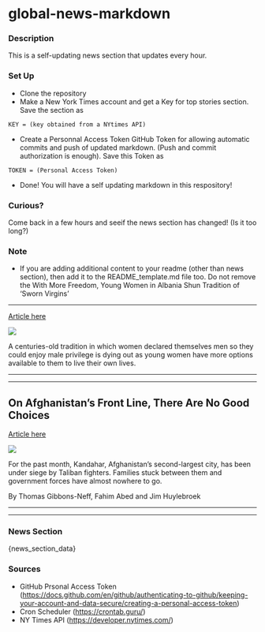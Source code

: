# global-news-markdown

### Description 
This is a self-updating news section that updates every hour.

### Set Up 
* Clone the repository
* Make a New York Times account and get a Key for top stories section. Save the section as 
 ```
 KEY = (key obtained from a NYtimes API)
 ```
*  Create a Personnal Access Token GitHub Token for allowing automatic commits and push of updated markdown. (Push and commit authorization is enough). Save this Token as 
```
TOKEN = (Personal Access Token)
```
* Done! You will have a self updating markdown in this respository!

### Curious?
Come back in a few hours and seeif the news section has changed! (Is it too long?)

### Note
* If you are adding additional content to your readme (other than news section), then add it to the README_template.md file too. Do not remove the With More Freedom, Young Women in Albania Shun Tradition of ‘Sworn Virgins’
---------------------------------------------------------------------------

[Article here](https://www.nytimes.com/2021/08/08/world/europe/sworn-virgins-albania.html)

[![](https://static01.nyt.com/images/2021/08/04/world/04Albania-women1/merlin_191966205_a30a1970-4818-4c7c-a7ac-d720cb6a9a75-superJumbo.jpg)](https://www.nytimes.com/2021/08/08/world/europe/sworn-virgins-albania.html)

A centuries-old tradition in which women declared themselves men so they could enjoy male privilege is dying out as young women have more options available to them to live their own lives.

* * *

* * *

On Afghanistan’s Front Line, There Are No Good Choices
------------------------------------------------------

[Article here](https://www.nytimes.com/2021/08/09/world/asia/Afghanistan-taliban-kandahar.html)

[![](https://static01.nyt.com/images/2021/08/06/world/00afghanistan-kandahar-dispatch-top/00afghanistan-kandahar-dispatch-top-superJumbo.jpg)](https://www.nytimes.com/2021/08/09/world/asia/Afghanistan-taliban-kandahar.html)

For the past month, Kandahar, Afghanistan’s second-largest city, has been under siege by Taliban fighters. Families stuck between them and government forces have almost nowhere to go.

By Thomas Gibbons-Neff, Fahim Abed and Jim Huylebroek

* * *

* * *

### News Section 
{news_section_data}


### Sources 
* GitHub Prsonal Access Token (https://docs.github.com/en/github/authenticating-to-github/keeping-your-account-and-data-secure/creating-a-personal-access-token)
* Cron Scheduler (https://crontab.guru/)
* NY Times API (https://developer.nytimes.com/)
